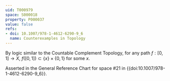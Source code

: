 ```yaml
---
uid: T000979
space: S000018
property: P000037
value: false
refs:
- doi: 10.1007/978-1-4612-6290-9_6
  name: Counterexamples in Topology
---
```


By logic similar to the Countable Complement Topology, for any path $f:[0,1] \rightarrow X$, $f([0,1]) \subset \{x\} \times \{0,1\}$ for some $x$.

Asserted in the General Reference Chart for space #21 in
{{doi:10.1007/978-1-4612-6290-9_6}}.
